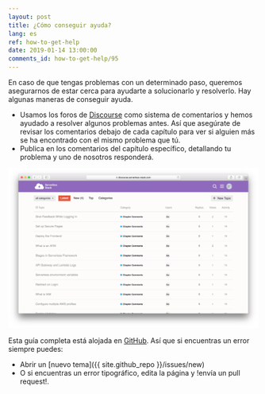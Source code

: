 ```yaml
---
layout: post
title: ¿Cómo conseguir ayuda?
lang: es
ref: how-to-get-help
date: 2019-01-14 13:00:00
comments_id: how-to-get-help/95
---
```


En caso de que tengas problemas con un determinado paso, queremos asegurarnos de estar cerca para ayudarte a solucionarlo y resolverlo. Hay algunas maneras de conseguir ayuda.

- Usamos los foros de [Discourse]({{site.forum_url}}) como sistema de comentarios y hemos ayudado a resolver algunos problemas antes. Así que asegúrate de revisar los comentarios debajo de cada capítulo para ver si alguien más se ha encontrado con el mismo problema que tú.
- Publica en los comentarios del capítulo específico, detallando tu problema y uno de nosotros responderá.

![Captura del foro de Discourse de Serverless Stack](/assets/serverless-stack-discourse-forums.png)

Esta guía completa está alojada en [GitHub]({{site.github_repo}}). Así que si encuentras un error siempre puedes:

- Abrir un [nuevo tema]({{ site.github_repo }}/issues/new)
- O si encuentras un error tipográfico, edita la página y !envía un pull request!.
